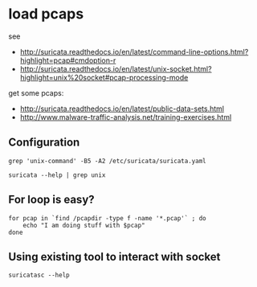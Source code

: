 # load pcaps

see

 * http://suricata.readthedocs.io/en/latest/command-line-options.html?highlight=pcap#cmdoption-r
 * http://suricata.readthedocs.io/en/latest/unix-socket.html?highlight=unix%20socket#pcap-processing-mode

get some pcaps:

* http://suricata.readthedocs.io/en/latest/public-data-sets.html
* http://www.malware-traffic-analysis.net/training-exercises.html

## Configuration

```
grep 'unix-command' -B5 -A2 /etc/suricata/suricata.yaml
```

```
suricata --help | grep unix
```

## For loop is easy?

```
for pcap in `find /pcapdir -type f -name '*.pcap'` ; do
	echo "I am doing stuff with $pcap"
done
```

## Using existing tool to interact with socket

```
suricatasc --help
```
